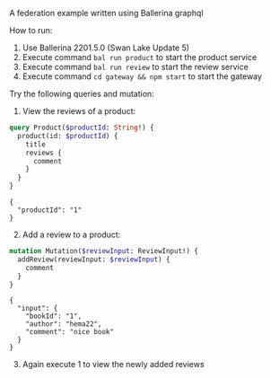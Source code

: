 A federation example written using Ballerina graphql

How to run:
1. Use Ballerina 2201.5.0 (Swan Lake Update 5)
2. Execute command `bal run product` to start the product service
3. Execute command `bal run review` to start the review service
4. Execute command `cd gateway && npm start` to start the gateway

Try the following queries and mutation:
1. View the reviews of a product:
```graphql
query Product($productId: String!) {
  product(id: $productId) {
    title
    reviews {
      comment
    }
  }
}
```

```
{
  "productId": "1"
}
```

2. Add a review to a product:
```graphql
mutation Mutation($reviewInput: ReviewInput!) {
  addReview(reviewInput: $reviewInput) {
    comment
  }
}
```

```
{
  "input": {
    "bookId": "1",
    "author": "hema22",
    "comment": "nice book"
  }
}
```

3. Again execute 1 to view the newly added reviews